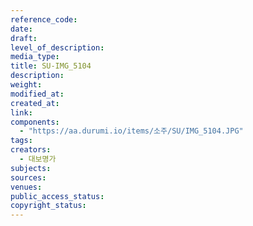 ```yaml
---
reference_code: 
date: 
draft: 
level_of_description: 
media_type: 
title: SU-IMG_5104 
description: 
weight: 
modified_at: 
created_at: 
link: 
components: 
  - "https://aa.durumi.io/items/소주/SU/IMG_5104.JPG"
tags: 
creators: 
  - 대보명가
subjects: 
sources: 
venues: 
public_access_status: 
copyright_status: 
---
```

